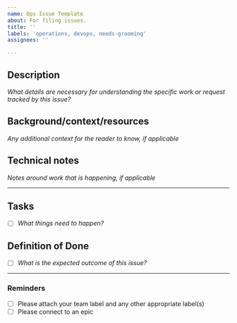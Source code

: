 ```yaml
---
name: Ops Issue Template
about: For filing issues.
title: ''
labels: 'operations, devops, needs-grooming'
assignees: ''

---
```


## Description
_What details are necessary for understanding the specific work or request tracked by this issue?_

## Background/context/resources
_Any additional context for the reader to know, if applicable_ 

## Technical notes
_Notes around work that is happening, if applicable_

---
## Tasks
- [ ] _What things need to happen?_

## Definition of Done
- [ ] _What is the expected outcome of this issue?_

---
### Reminders
- [ ] Please attach your team label and any other appropriate label(s) 
- [ ] Please connect to an epic
